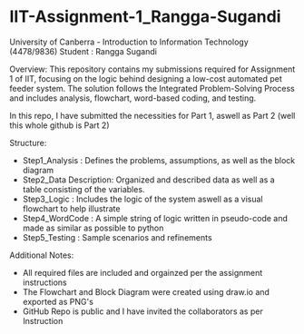 # IIT-Assignment-1_Rangga-Sugandi
University of Canberra - Introduction to Information Technology (4478/9836)
Student : Rangga Sugandi


Overview:
This repository contains my submissions required for Assignment 1 of IIT, focusing on the logic behind designing a low-cost automated pet feeder system. 
The solution follows the Integrated Problem-Solving Process and includes analysis, flowchart, word-based coding, and testing.

In this repo, I have submitted the necessities for Part 1, aswell as Part 2 (well this whole github is Part 2)


Structure:
- Step1_Analysis        : Defines the problems, assumptions, as well as the block diagram
- Step2_Data Description: Organized and described data as well as a table consisting of the variables.
- Step3_Logic           : Includes the logic of the system aswell as a visual flowchart to help illustrate
- Step4_WordCode        : A simple string of logic written in pseudo-code and made as similar as possible to python
- Step5_Testing         : Sample scenarios and refinements


Additional Notes:
- All required files are included and orgainzed per the assignment instructions
- The Flowchart and Block Diagram were created using draw.io and exported as PNG's
- GitHub Repo is public and I have invited the collaborators as per Instruction
